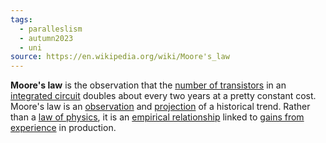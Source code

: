 ```yaml
---
tags:
  - paralleslism
  - autumn2023
  - uni
source: https://en.wikipedia.org/wiki/Moore's_law
---
```

**Moore's law** is the observation that the [number of transistors](https://en.wikipedia.org/wiki/Transistor_count "Transistor count") in an [integrated circuit](https://en.wikipedia.org/wiki/Integrated_circuit "Integrated circuit") doubles about every two years at a pretty constant cost. Moore's law is an [observation](https://en.wikipedia.org/wiki/Observation "Observation") and [projection](https://en.wikipedia.org/wiki/Forecasting) of a historical trend. Rather than a [law of physics](https://en.wikipedia.org/wiki/Law_of_physics "Law of physics"), it is an [empirical relationship](https://en.wikipedia.org/wiki/Empirical_relationship "Empirical relationship") linked to [gains from experience](https://en.wikipedia.org/wiki/Wright%27s_Law "Wright's Law") in production.